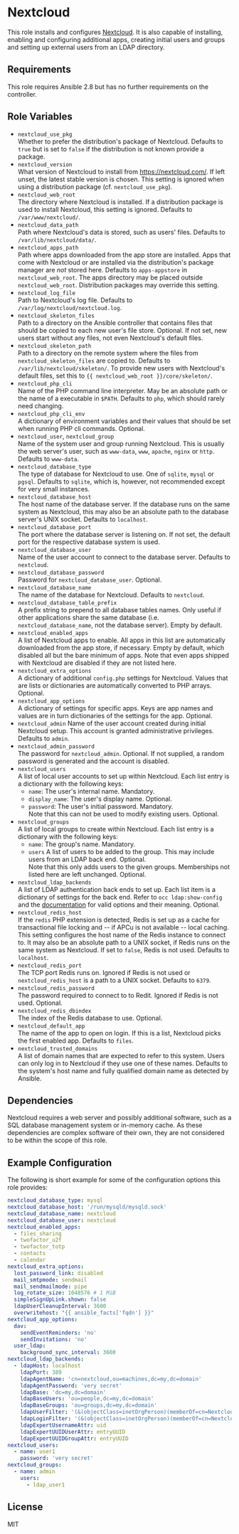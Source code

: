Nextcloud
=========

This role installs and configures [Nextcloud](https://nextcloud.com/).
It is also capable of installing, enabling and configuring additional apps, creating initial users and groups and setting up external users from an LDAP directory.

Requirements
------------

This role requires Ansible 2.8 but has no further requirements on the controller.

Role Variables
--------------

* `nextcloud_use_pkg`  
  Whether to prefer the distribution's package of Nextcloud.
  Defaults to `true` but is set to `false` if the distribution is not known provide a package.
* `nextcloud_version`  
  What version of Nextcloud to install from <https://nextcloud.com/>.
  If left unset, the latest stable version is chosen.
  This setting is ignored when using a distribution package (cf. `nextcloud_use_pkg`).
* `nextcloud_web_root`  
  The directory where Nextcloud is installed.
  If a distribution package is used to install Nextcloud, this setting is ignored.
  Defaults to `/var/www/nextcloud/`.
* `nextcloud_data_path`  
  Path where Nextcloud's data is stored, such as users' files.
  Defaults to `/var/lib/nextcloud/data/`.
* `nextcloud_apps_path`  
  Path where apps downloaded from the app store are installed.
  Apps that come with Nextcloud or are installed via the distribution's package manager are *not* stored here.
  Defaults to `apps-appstore` in `nextcloud_web_root`.
  The apps directory may be placed outside `nextcloud_web_root`.
  Distribution packages may override this setting.
* `nextcloud_log_file`  
  Path to Nextcloud's log file.
  Defaults to `/var/log/nextcloud/nextcloud.log`.
* `nextcloud_skeleton_files`  
  Path to a directory on the Ansible controller that contains files that should be copied to each new user's file store.
  Optional.
  If not set, new users start without any files, not even Nextcloud's default files.
* `nextcloud_skeleton_path`  
  Path to a directory on the remote system where the files from `nextcloud_skeleton_files` are copied to.
  Defaults to `/var/lib/nextcloud/skeleton/`.
  To provide new users with Nextcloud's default files, set this to `{{ nextcloud_web_root }}/core/skeleton/`.
* `nextcloud_php_cli`  
  Name of the PHP command line interpreter.
  May be an absolute path or the name of a executable in `$PATH`.
  Defaults to `php`, which should rarely need changing.
* `nextcloud_php_cli_env`  
  A dictionary of environment variables and their values that should be set when running PHP cli commands.
  Optional.
* `nextcloud_user`, `nextcloud_group`  
  Name of the system user and group running Nextcloud.
  This is usually the web server's user, such as `www-data`, `www`, `apache`, `nginx` or `http`.
  Defaults to `www-data`.
* `nextcloud_database_type`  
  The type of database for Nextcloud to use.
  One of `sqlite`, `mysql` or `pgsql`.
  Defaults to `sqlite`, which is, however, not recommended except for very small instances.
* `nextcloud_database_host`  
  The host name of the database server.
  If the database runs on the same system as Nextcloud, this may also be an absolute path to the database server's UNIX socket.
  Defaults to `localhost`.
* `nextcloud_database_port`  
  The port where the database server is listening on.
  If not set, the default port for the respective database system is used.
* `nextcloud_database_user`  
  Name of the user account to connect to the database server.
  Defaults to `nextcloud`.
* `nextcloud_database_password`  
  Password for `nextcloud_database_user`.
  Optional.
* `nextcloud_database_name`  
  The name of the database for Nextcloud.
  Defaults to `nextcloud`.
* `nextcloud_database_table_prefix`  
  A prefix string to prepend to all database tables names.
  Only useful if other applications share the same database (i.e. `nextcloud_database_name`, not the database server).
  Empty by default.
* `nextcloud_enabled_apps`  
  A list of Nextcloud apps to enable.
  All apps in this list are automatically downloaded from the app store, if necessary.
  Empty by default, which disabled all but the bare minimum of apps.
  Note that even apps shipped with Nextcloud are disabled if they are not listed here.
* `nextcloud_extra_options`  
  A dictionary of additional `config.php` settings for Nextcloud.
  Values that are lists or dictionaries are automatically converted to PHP arrays.
  Optional.
* `nextcloud_app_options`  
  A dictionary of settings for specific apps.
  Keys are app names and values are in turn dictionaries of the settings for the app.
  Optional.
* `nextcloud_admin`
  Name of the user account created during initial Nextcloud setup.
  This account is granted administrative privileges.
  Defaults to `admin`.
* `nextcloud_admin_password`  
  The password for `nextcloud_admin`.
  Optional.
  If not supplied, a random password is generated and the account is disabled.
* `nextcloud_users`  
  A list of local user accounts to set up within Nextcloud.
  Each list entry is a dictionary with the following keys:
    * `name`: The user's internal name. Mandatory.  
    * `display_name`: The user's display name. Optional.  
    * `password`: The user's initial password. Mandatory.  
  Note that this can not be used to modify existing users.
  Optional.
* `nextcloud_groups`  
  A list of local groups to create within Nextcloud.
  Each list entry is a dictionary with the following keys:
    * `name`: The group's name. Mandatory.  
    * `users` A list of users to be added to the group. This may include users from an LDAP back end. Optional.  
  Note that this only adds users to the given groups.
  Memberships not listed here are left unchanged.
  Optional.
* `nextcloud_ldap_backends`  
  A list of LDAP authentication back ends to set up.
  Each list item is a dictionary of settings for the back end.
  Refer to `occ ldap:show-config` and the [documentation](https://docs.nextcloud.com/server/latest/admin_manual/configuration_user/user_auth_ldap.html) for valid options and their meaning.
  Optional.
* `nextcloud_redis_host`  
  If the `redis` PHP extension is detected, Redis is set up as a cache for transactional file locking and -- if APCu is not available -- local caching.
  This setting configures the host name of the Redis instance to connect to.
  It may also be an absolute path to a UNIX socket, if Redis runs on the same system as Nextcloud.
  If set to `false`, Redis is not used.
  Defaults to `localhost`.
* `nextcloud_redis_port`  
  The TCP port Redis runs on.
  Ignored if Redis is not used or `nextcloud_redis_host` is a path to a UNIX socket.
  Defaults to `6379`.
* `nextcloud_redis_password`  
  The password required to connect to to Redit.
  Ignored if Redis is not used.
  Optional.
* `nextcloud_redis_dbindex`  
  The index of the Redis database to use.
  Optional.
* `nextcloud_default_app`  
  The name of the app to open on login.
  If this is a list, Nextcloud picks the first enabled app.
  Defaults to `files`.
* `nextcloud_trusted_domains`  
  A list of domain names that are expected to refer to this system.
  Users can only log in to Nextcloud if they use one of these names.
  Defaults to the system's host name and fully qualified domain name as detected by Ansible.

Dependencies
------------

Nextcloud requires a web server and possibly additional software, such as a SQL database management system or in-memory cache.
As these dependencies are complex software of their own, they are not considered to be within the scope of this role.

Example Configuration
---------------------

The following is short example for some of the configuration options this role provides:

```yaml
nextcloud_database_type: mysql
nextcloud_database_host: '/run/mysqld/mysqld.sock'
nextcloud_database_name: nextcloud
nextcloud_database_user: nextcloud
nextcloud_enabled_apps:
  - files_sharing
  - twofactor_u2f
  - twofactor_totp
  - contacts
  - calendar
nextcloud_extra_options:
  lost_password_link: disabled
  mail_smtpmode: sendmail
  mail_sendmailmode: pipe
  log_rotate_size: 1048576 # 1 MiB
  simpleSignUpLink.shown: false
  ldapUserCleanupInterval: 3600
  overwritehost: "{{ ansible_facts['fqdn'] }}"
nextcloud_app_options:
  dav:
    sendEventReminders: 'no'
    sendInvitations: 'no'
  user_ldap:
    background_sync_interval: 3600
nextcloud_ldap_backends:
  - ldapHost: localhost
    ldapPort: 389
    ldapAgentName: 'cn=nextcloud,ou=machines,dc=my,dc=domain'
    ldapAgentPassword: 'very secret'
    ldapBase: 'dc=my,dc=domain'
    ldapBaseUsers: 'ou=people,dc=my,dc=domain'
    ldapBaseGroups: 'ou=groups,dc=my,dc=domain'
    ldapUserFilter: '(&(objectClass=inetOrgPerson)(memberOf=cn=Nextcloud Users,ou=groups,dc=my,dc=domain))'
    ldapLoginFilter: '(&(objectClass=inetOrgPerson)(memberOf=cn=Nextcloud Users,ou=groups,dc=my,dc=domain)(uid=%uid))'
    ldapExpertUsernameAttr: uid
    ldapExpertUUIDUserAttr: entryUUID
    ldapExpertUUIDGroupAttr: entryUUID
nextcloud_users:
  - name: user1
    password: 'very secret'
nextcloud_groups:
  - name: admin
    users:
      - ldap_user1
```

License
-------

MIT
